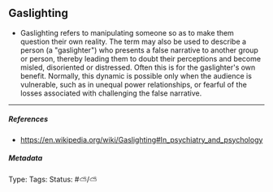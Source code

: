 ## Gaslighting  # 

- Gaslighting refers to manipulating someone so as to make them question their own reality. The term may also be used to describe a person (a "gaslighter") who presents a false narrative to another group or person, thereby leading them to doubt their perceptions and become misled, disoriented or distressed. Often this is for the gaslighter's own benefit. Normally, this dynamic is possible only when the audience is vulnerable, such as in unequal power relationships, or fearful of the losses associated with challenging the false narrative. 

___

##### References

- https://en.wikipedia.org/wiki/Gaslighting#In_psychiatry_and_psychology

##### Metadata

Type: 
Tags:
Status: #⛅️/⛅️